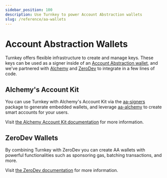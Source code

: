 ```yaml
---
sidebar_position: 100
description: Use Turnkey to power Account Abstraction wallets
slug: /reference/aa-wallets
---
```


# Account Abstraction Wallets

Turnkey offers flexible infrastructure to create and manage keys. These keys can be used as a signer inside of an [Account Abstraction wallet](https://www.erc4337.io/), and we've partnered with [Alchemy](https://www.alchemy.com/) and [ZeroDev](https://zerodev.app/) to integrate in a few lines of code.

## Alchemy's Account Kit

You can use Turnkey with Alchemy's Account Kit via the [aa-signers](https://accountkit.alchemy.com/packages/aa-signers/turnkey/introduction.html) package to generate embedded wallets, and leverage [aa-alchemy](https://accountkit.alchemy.com/packages/aa-alchemy/index.html) to create smart accounts for your users.

Visit [the Alchemy Account Kit documentation](https://accountkit.alchemy.com/smart-accounts/signers/guides/turnkey.html) for more information.

## ZeroDev Wallets

By combining Turnkey with ZeroDev you can create AA wallets with powerful functionalities such as sponsoring gas, batching transactions, and more.

Visit [the ZeroDev documentation](https://docs-v4.zerodev.app/create-wallets/integrations/turnkey) for more information.
